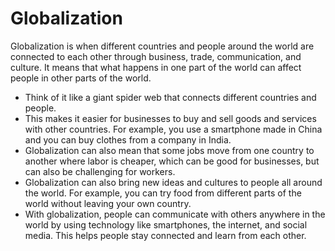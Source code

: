 # Globalization

Globalization is when different countries and people around the world are connected to each other through business, trade, communication, and culture. It means that what happens in one part of the world can affect people in other parts of the world.

* Think of it like a giant spider web that connects different countries and people.
* This makes it easier for businesses to buy and sell goods and services with other countries. For example, you use a smartphone made in China and you can buy clothes from a company in India.
* Globalization can also mean that some jobs move from one country to another where labor is cheaper, which can be good for businesses, but can also be challenging for workers.
* Globalization can also bring new ideas and cultures to people all around the world. For example, you can try food from different parts of the world without leaving your own country.
* With globalization, people can communicate with others anywhere in the world by using technology like smartphones, the internet, and social media. This helps people stay connected and learn from each other.
